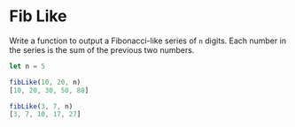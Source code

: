 # Fib Like
Write a function to output a Fibonacci-like series of `n` digits. Each number in the series is the sum of the previous two numbers.

```js
let n = 5

fibLike(10, 20, n)
[10, 20, 30, 50, 80]

fibLike(3, 7, n)
[3, 7, 10, 17, 27]
```

